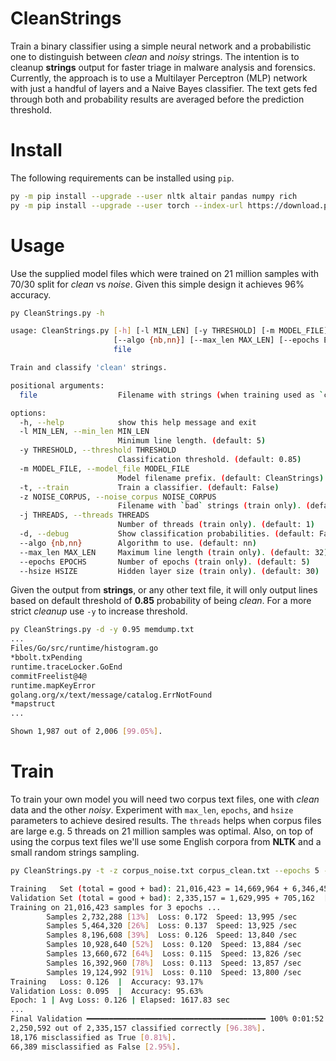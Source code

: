 # CleanStrings

Train a binary classifier using a simple neural network and a probabilistic one to distinguish between *clean* and *noisy* strings. The intention is to cleanup **strings** output for faster triage in malware analysis and forensics. Currently, the approach is to use a Multilayer Perceptron (MLP) network with just a handful of layers and a Naive Bayes classifier. The text gets fed through both and probability results are averaged before the prediction threshold.


# Install

The following requirements can be installed using `pip`.

```bash
py -m pip install --upgrade --user nltk altair pandas numpy rich
py -m pip install --upgrade --user torch --index-url https://download.pytorch.org/whl/cu124
```


# Usage

Use the supplied model files which were trained on 21 million samples with 70/30 split for *clean* vs *noise*. Given this simple design it achieves 96% accuracy.

```bash
py CleanStrings.py -h

usage: CleanStrings.py [-h] [-l MIN_LEN] [-y THRESHOLD] [-m MODEL_FILE] [-t] [-z NOISE_CORPUS] [-j THREADS] [-d]
                       [--algo {nb,nn}] [--max_len MAX_LEN] [--epochs EPOCHS] [--hsize HSIZE]
                       file

Train and classify 'clean' strings.

positional arguments:
  file                  Filename with strings (when training used as `clean` set).

options:
  -h, --help            show this help message and exit
  -l MIN_LEN, --min_len MIN_LEN
                        Minimum line length. (default: 5)
  -y THRESHOLD, --threshold THRESHOLD
                        Classification threshold. (default: 0.85)
  -m MODEL_FILE, --model_file MODEL_FILE
                        Model filename prefix. (default: CleanStrings)
  -t, --train           Train a classifier. (default: False)
  -z NOISE_CORPUS, --noise_corpus NOISE_CORPUS
                        Filename with `bad` strings (train only). (default: None)
  -j THREADS, --threads THREADS
                        Number of threads (train only). (default: 1)
  -d, --debug           Show classification probabilities. (default: False)
  --algo {nb,nn}        Algorithm to use. (default: nn)
  --max_len MAX_LEN     Maximum line length (train only). (default: 32)
  --epochs EPOCHS       Number of epochs (train only). (default: 5)
  --hsize HSIZE         Hidden layer size (train only). (default: 30)
```

Given the output from **strings**, or any other text file, it will only output lines based on default threshold of **0.85** probability of being *clean*. For a more strict *cleanup* use `-y` to increase threshold.

```bash
py CleanStrings.py -d -y 0.95 memdump.txt
...
Files/Go/src/runtime/histogram.go
*bbolt.txPending
runtime.traceLocker.GoEnd
commitFreelist@4@
runtime.mapKeyError
golang.org/x/text/message/catalog.ErrNotFound
*mapstruct
...

Shown 1,987 out of 2,006 [99.05%].
```


# Train

To train your own model you will need two corpus text files, one with *clean* data and the other *noisy*. Experiment with `max_len`, `epochs`, and `hsize` parameters to achieve desired results. The `threads` helps when corpus files are large e.g. 5 threads on 21 million samples was optimal. Also, on top of using the corpus text files we'll use some English corpora from **NLTK** and a small random strings sampling.

```bash
py CleanStrings.py -t -z corpus_noise.txt corpus_clean.txt --epochs 5 --max_len 12 -j 5 --hsize 150

Training   Set (total = good + bad): 21,016,423 = 14,669,964 + 6,346,459  [69.80% + 30.20%]
Validation Set (total = good + bad): 2,335,157 = 1,629,995 + 705,162  [69.80% + 30.20%]
Training on 21,016,423 samples for 3 epochs ...
        Samples 2,732,288 [13%]  Loss: 0.172  Speed: 13,995 /sec
        Samples 5,464,320 [26%]  Loss: 0.137  Speed: 13,925 /sec
        Samples 8,196,608 [39%]  Loss: 0.126  Speed: 13,840 /sec
        Samples 10,928,640 [52%]  Loss: 0.120  Speed: 13,884 /sec
        Samples 13,660,672 [64%]  Loss: 0.115  Speed: 13,826 /sec
        Samples 16,392,960 [78%]  Loss: 0.113  Speed: 13,857 /sec
        Samples 19,124,992 [91%]  Loss: 0.110  Speed: 13,800 /sec
Training   Loss: 0.126  |  Accuracy: 93.17%
Validation Loss: 0.095  |  Accuracy: 95.63%
Epoch: 1 | Avg Loss: 0.126 | Elapsed: 1617.83 sec
...
Final Validation ━━━━━━━━━━━━━━━━━━━━━━━━━━━━━━━━━━━━━━━━ 100% 0:01:52
2,250,592 out of 2,335,157 classified correctly [96.38%].
18,176 misclassified as True [0.81%].
66,389 misclassified as False [2.95%].
```
